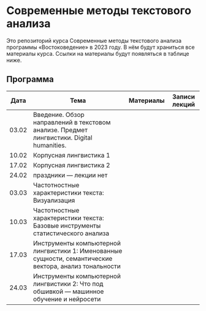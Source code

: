 # Современные методы текстового анализа

Это репозиторий курса Современные методы текстового анализа программы «Востоковедение» в 2023 году. В нём будут храниться все материалы курса. Ссылки на материалы будут появляться в таблице ниже.

## Программа

|  Дата 	|   Тема	|  Материалы 	|   Записи лекций	|
|---	|---	|---	|---	|
|  03.02 	|  Введение. Обзор направлений в текстовом анализе. Предмет лингвистики. Digital humanities. 	|   	|   	|
|  10.02	|  Корпусная лингвистика 1 	|   	|   	|
|  17.02	|  Корпусная лингвистика 2	|   	|   	|
|   24.02	|  праздники — лекции нет 	|   	|   	|
|  03.03	|  Частотностные характеристики текста: Визуализация 	|   	|   	|
|   10.03	|  Частотностные характеристики текста: Базовые инструменты статистического анализа	|   	|   	|
|   17.03	|  Инструменты компьютерной лингвистики 1: Именованные сущности, семантические вектора, анализ тональности	|   	|   	|
|  24.03 	|  Инструменты компьютерной лингвистики 2: Что под обшивкой — машинное обучение и нейросети	|   	|   	|
